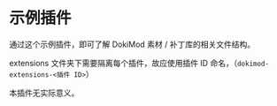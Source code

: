# 示例插件
通过这个示例插件，即可了解 DokiMod 素材 / 补丁库的相关文件结构。

extensions 文件夹下需要隔离每个插件，故应使用插件 ID 命名，（`dokimod-extensions-<插件 ID>`）

本插件无实际意义。